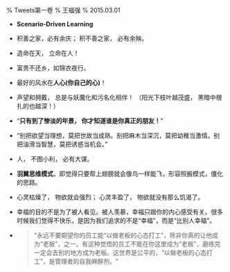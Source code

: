 % Tweets第一卷
% 王福强
% 2015.03.01

* **Scenario-Driven Learning**

* 积善之家，必有余庆； 积不善之家， 必有余殃。

* 造命在天， 立命在人！

* 富贵不还乡，如锦衣夜行。

* 最好的风水在**人心(你自己的心)**！

* 声望和拥戴， 总是与妖魔化和污名化相伴！ （阳光下枝叶越茂盛， 黑暗中根扎的也越深！）

* “**只有到了惨淡的年景， 你才知道谁是你真正的朋友！**”

* “别把欲望当理想，莫把世故当成熟。别把麻木当深沉，莫把幼稚当激情。别把油滑当智慧，莫把诱惑当机会。”

* 人， 不图小利， 必有大谋。

* **羽翼思维模式**，即觉得只要帮上翅膀就会像鸟一样能飞，形容照搬模式，僵化的思路。

* 心灵枯燥了， 物欲就会强烈； 心灵丰盈了， 物欲就没有那么饥渴了。

* 幸福的目的不是为了被人看见，被人羡慕，幸福只跟你的内心感受有关。很多时候我们觉得不快乐，是因为我们追求的不是“幸福”，而是“比别人幸福”。

* > "永远不要期望你的员工能“以做老板的心态打工”，除非你真的让他成为“老板”，之一。有这种觉悟的员工不能在你这里成为“老板”，磨练完一定会去别的地方成为老板。这世界是公平的，“以做老板的心态打工”，是管理者的自我麻醉剂。" 








